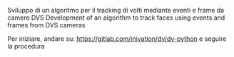 Sviluppo di un algoritmo per il tracking di volti mediante eventi e frame da camere DVS
Development of an algorithm to track faces using events and frames from DVS cameras

Per iniziare, andare su: https://gitlab.com/inivation/dv/dv-python e seguire la procedura
